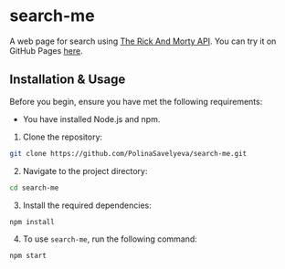 # search-me

A web page for search using [The Rick And Morty API](https://rickandmortyapi.com/). You can try it on GitHub Pages [here](https://polinasavelyeva.github.io/search-me/).

## Installation & Usage

Before you begin, ensure you have met the following requirements:
- You have installed Node.js and npm.

1. Clone the repository:
  ```bash
  git clone https://github.com/PolinaSavelyeva/search-me.git
  ```
2. Navigate to the project directory:
  ```bash
  cd search-me
  ```
3. Install the required dependencies:
  ```bash
  npm install
  ```
4. To use `search-me`, run the following command:
  ```bash
  npm start
  ```